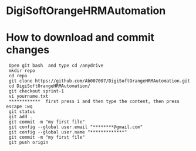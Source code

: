 # DigiSoftOrangeHRMAutomation
# How to download and commit changes
     Open git bash  and type cd /anydrive
     mkdir repo
     cd repo
     git clone https://github.com/Ab007007/DigiSoftOrangeHRMAutomation.git
     cd DigiSoftOrangeHRMAutomation/
     git checkout sprint-1
     vi yourname.txt
     ************  first press i and then type the content, then press escape :wq
     git status
     git add .
     git commit -m "my first file"
     git config --global user.email "********@gmail.com"
     git config --global user.name "*************"
     git commit -m "my first file"
     git push origin
  
